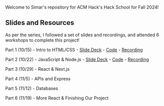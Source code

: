 Welcome to Simar's repository for ACM Hack's Hack School for Fall 2024!

## Slides and Resources

As per the series, I followed a set of slides and recordings, and attended 6 workshops to complete this project!

Part 1 (10/15) - Intro to HTML/CSS - [Slide Deck](https://acmurl.com/hackschoolfa24-1) - [Code](https://github.com/acmucsd/hackschool-fa24/tree/part1) - [Recording](https://acmurl.com/hackschoolfa24-1-video)

Part 2 (10/22) - JavaScript & Node.js - [Slide Deck](https://acmurl.com/hackschoolfa24-2) - [Code](https://github.com/acmucsd/hackschool-fa24/tree/part2) - [Recording](https://acmurl.com/hackschoolfa24-2-video)

Part 3 (10/29) - React & Next.js

Part 4 (11/5) - APIs and Express

Part 5 (11/12) - Databases

Part 6 (11/19) - More React & Finishing Our Project
